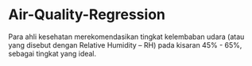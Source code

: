 # Air-Quality-Regression
Para ahli kesehatan merekomendasikan tingkat kelembaban udara (atau yang disebut dengan Relative Humidity – RH) pada kisaran 45% - 65%, sebagai tingkat yang ideal.
